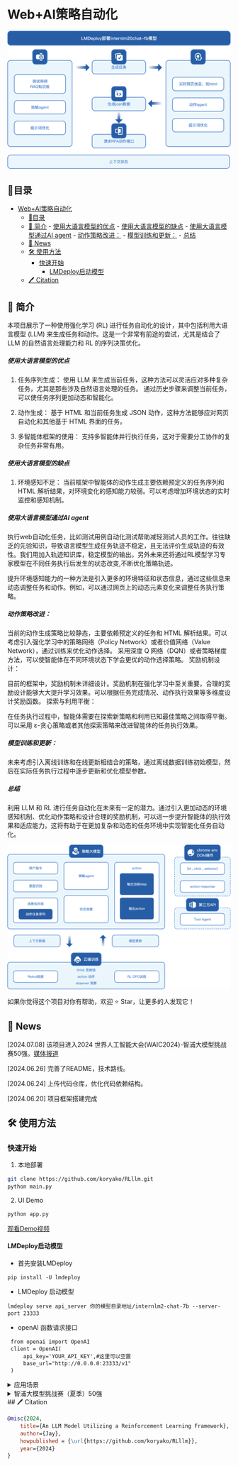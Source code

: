# Web+AI策略自动化

![image](https://raw.githubusercontent.com/koryako/RLllm/main/image/2.png)

## 📝目录

- [Web+AI策略自动化](#webai策略自动化)
  - [📝目录](#目录)
  - [📖 简介](#-简介)
        - [使用大语言模型的优点](#使用大语言模型的优点)
        - [使用大语言模型的缺点](#使用大语言模型的缺点)
        - [使用大语言模型通过AI agent](#使用大语言模型通过ai-agent)
        - [动作策略改进：](#动作策略改进)
        - [模型训练和更新：](#模型训练和更新)
        - [总结](#总结)
  - [🚀 News](#-news)
  - [🛠️ 使用方法](#️-使用方法)
    - [快速开始](#快速开始)
      - [LMDeploy启动模型](#lmdeploy启动模型)
  - [🖊️ Citation](#️-citation)

## 📖 简介


本项目展示了一种使用强化学习 (RL) 进行任务自动化的设计，其中包括利用大语言模型 (LLM) 来生成任务和动作。这是一个非常有前途的尝试，尤其是结合了 LLM 的自然语言处理能力和 RL 的序列决策优化。

##### 使用大语言模型的优点
1. 任务序列生成：
使用 LLM 来生成当前任务，这种方法可以灵活应对多种复杂任务，尤其是那些涉及自然语言处理的任务。
通过历史步骤来调整当前任务，可以使任务序列更加动态和智能化。
2. 动作生成：
基于 HTML 和当前任务生成 JSON 动作，这种方法能够应对网页自动化和其他基于 HTML 界面的任务。

3. 多智能体框架的使用：
支持多智能体并行执行任务，这对于需要分工协作的复杂任务非常有用。

#####  使用大语言模型的缺点
1. 环境感知不足：
当前框架中智能体的动作生成主要依赖预定义的任务序列和 HTML 解析结果，对环境变化的感知能力较弱。可以考虑增加环境状态的实时监控和感知机制。



##### 使用大语言模型通过AI agent
执行web自动化任务，比如测试用例自动化测试帮助减轻测试人员的工作。往往缺乏的先验知识，导致语言模型生成任务轨迹不稳定，且无法评价生成轨迹的有效性。我们用加入轨迹知识库，稳定模型的输出。另外未来还将通过RL模型学习专家模型在不同任务执行后发生的状态改变,不断优化策略轨迹。

提升环境感知能力的一种方法是引入更多的环境特征和状态信息，通过这些信息来动态调整任务和动作。例如，可以通过网页上的动态元素变化来调整任务执行策略。

##### 动作策略改进：

当前的动作生成策略比较静态，主要依赖预定义的任务和 HTML 解析结果。可以考虑引入强化学习中的策略网络（Policy Network）或者价值网络（Value Network），通过训练来优化动作选择。
采用深度 Q 网络（DQN）或者策略梯度方法，可以使智能体在不同环境状态下学会更优的动作选择策略。
奖励机制设计：

目前的框架中，奖励机制未详细设计。奖励机制在强化学习中至关重要，合理的奖励设计能够大大提升学习效果。可以根据任务完成情况、动作执行效果等多维度设计奖励函数。
探索与利用平衡：

在任务执行过程中，智能体需要在探索新策略和利用已知最佳策略之间取得平衡。可以采用 ε-贪心策略或者其他探索策略来改进智能体的任务执行效果。



##### 模型训练和更新：

未来考虑引入离线训练和在线更新相结合的策略，通过离线数据训练初始模型，然后在实际任务执行过程中逐步更新和优化模型参数。

##### 总结
利用 LLM 和 RL 进行任务自动化在未来有一定的潜力。通过引入更加动态的环境感知机制、优化动作策略和设计合理的奖励机制，可以进一步提升智能体的执行效果和适应能力。这将有助于在更加复杂和动态的任务环境中实现智能化任务自动化。

![image](https://raw.githubusercontent.com/koryako/RLllm/main/image/5.png)

如果你觉得这个项目对你有帮助，欢迎 ⭐ Star，让更多的人发现它！






## 🚀 News

\[2024.07.08] 该项目进入2024 世界人工智能大会(WAIC2024)-智浦大模型挑战赛50强。[媒体报道](https://mp.weixin.qq.com/s/hUcOwavLyzMThLgf4z1Y1g)

\[2024.06.26] 完善了README，技术路线。

\[2024.06.24] 上传代码仓库，优化代码依赖结构。

\[2024.06.20] 项目框架搭建完成

## 🛠️ 使用方法

### 快速开始


1.  本地部署

```bash
git clone https://github.com/koryako/RLllm.git
python main.py
```


2. UI Demo

```bash
python app.py
```

[观看Demo视频](https://www.bilibili.com/video/BV1Tt3qezEdh/?spm_id_from=333.999.0.0)


#### LMDeploy启动模型

*   首先安装LMDeploy

```shell
pip install -U lmdeploy
```
*   LMDeploy 启动模型

```shell
lmdeploy serve api_server 你的模型目录地址/internlm2-chat-7b --server-port 23333
```
*   openAI 函数请求接口
```shell
 from openai import OpenAI
 client = OpenAI(
     api_key='YOUR_API_KEY',#这里可以空置
     base_url="http://0.0.0.0:23333/v1"
 )
```
<details>
<summary> 应用场景 </summary>

数据采集与分析

![image](https://raw.githubusercontent.com/koryako/RLllm/main/image/1.jpg)

测试用例

![image](https://raw.githubusercontent.com/koryako/RLllm/main/image/3.png)

AI客服

![image](https://raw.githubusercontent.com/koryako/RLllm/main/image/4.png)

</details>

<details>
<summary> 智浦大模型挑战赛（夏季）50强 </summary>

![image](https://raw.githubusercontent.com/koryako/RLllm/main/image/10.png)

![image](https://raw.githubusercontent.com/koryako/RLllm/main/image/11.png)

![image](https://raw.githubusercontent.com/koryako/RLllm/main/image/12.png)

</details>
## 🖊️ Citation

```bibtex
@misc{2024,
    title={An LLM Model Utilizing a Reinforcement Learning Framework},
    author={Jay},
    howpublished = {\url{https://github.com/koryako/RLllm}},
    year={2024}
}
```


